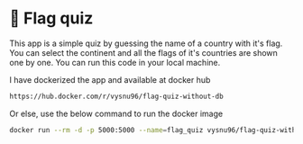 # :triangular_flag_on_post: Flag quiz
This app is a simple quiz by guessing the name of a country with it's flag. You can select the continent and all the flags of it's countries are shown one by one.
You can run this code in your local machine. 

I have dockerized the app and available at docker hub 
```sh
https://hub.docker.com/r/vysnu96/flag-quiz-without-db
```
Or else, use the below command to run the docker image
```sh
docker run --rm -d -p 5000:5000 --name=flag_quiz vysnu96/flag-quiz-without-db:80
```
